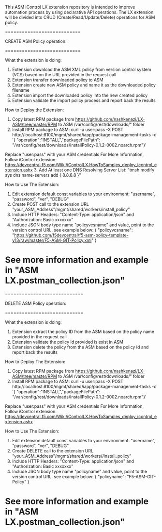 This ASM iControl LX extension repository is intended to improve automation process by using declarative API operations.
The LX extension will be divided into CRUD (Create/Read/Update/Delete) operations for ASM policy.



===========================

CREATE ASM Policy operation:

===========================

What the extension is doing:
1. Extension download the ASM XML policy from version control system (VCS) based on the URL provided in the request call
2. Extension transfer downloaded policy to ASM
3. Extension create new ASM policy and name it as the downloaded policy filename
4. Extension import the downloaded policy into the new created policy
5. Extension validate the import policy process and report back the results

How to Deploy the Extension:
1. Copy latest RPM package from https://github.com/nashkenazi/LX-ASM/tree/master/RPM to ASM /var/config/rest/downloads/" folder
2. Install RPM package to ASM: curl -u user:pass -X POST http://localhost:8100/mgmt/shared/iapp/package-management-tasks -d '{ "operation":"INSTALL","packageFilePath": "/var/config/rest/downloads/InstallPolicy-0.1.2-0002.noarch.rpm"}'

Replace "user:pass" with your ASM credentials
For More Information, Follow iControl extension: https://devcentral.f5.com/Wiki/iControlLX.HowToSamples_deploy_icontrol_extension.ashx
3. Add At least one DNS Resolving Server List: "tmsh modify sys dns name-servers add { 8.8.8.8 }"

How to Use The Extension:
1. Edit extension default const variables to your environment: "username", "password", "ver", "DEBUG"
2. Create POST call to the extension URL "your_ASM_Address"/mgmt/shared/workers/install_policy"
3. Include HTTP Headers: "Content-Type: application/json" and "Authorization: Basic xxxxxxx"
4. Include JSON body type name "policyvcsname" and value, point to the version control URL. see example below:
{ "policyvcsname": "https://github.com/f5devcentral/f5-asm-policy-template-v13/raw/master/F5-ASM-GIT-Policy.xml" }

See more information and example in "ASM LX.postman_collection.json"
=======================================================================================================================================================


============================

DELETE ASM Policy operation:

============================

What the extension is doing:
1. Extension extract the policy ID from the ASM based on the policy name provided in the request call
2. Extension validate the policy Id provided is exist in ASM
3. Extension delete the policy from the ASM based on the policy Id and report back the results

How to Deploy The Extension:
1. Copy latest RPM package from https://github.com/nashkenazi/LX-ASM/tree/master/RPM to ASM /var/config/rest/downloads/" folder
2. Install RPM package to ASM: curl -u user:pass -X POST http://localhost:8100/mgmt/shared/iapp/package-management-tasks -d '{ "operation":"INSTALL","packageFilePath": "/var/config/rest/downloads/InstallPolicy-0.1.2-0002.noarch.rpm"}'

Replace "user:pass" with your ASM credentials
For More Information, Follow iControl extension: https://devcentral.f5.com/Wiki/iControlLX.HowToSamples_deploy_icontrol_extension.ashx

How to Use The Extension:
1. Edit extension default const variables to your environment: "username", "password", "ver", "DEBUG"
2. Create DELETE call to the extension URL "your_ASM_Address"/mgmt/shared/workers//install_policy"
3. Include HTTP Headers: "Content-Type: application/json" and "Authorization: Basic xxxxxxx"
4. Include JSON body type name "policyname" and value, point to the version control URL. see example below:
{ "policyname": "F5-ASM-GIT-Policy" }

See more information and example in "ASM LX.postman_collection.json"
=========================================================================================================================================================
